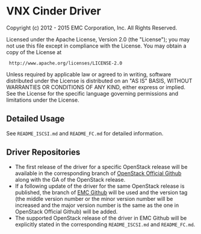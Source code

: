 # VNX Cinder Driver

Copyright (c) 2012 - 2015 EMC Corporation, Inc.
All Rights Reserved.

Licensed under the Apache License, Version 2.0 (the "License"); you may
not use this file except in compliance with the License. You may obtain
a copy of the License at

     http://www.apache.org/licenses/LICENSE-2.0

Unless required by applicable law or agreed to in writing, software
distributed under the License is distributed on an "AS IS" BASIS, WITHOUT
WARRANTIES OR CONDITIONS OF ANY KIND, either express or implied. See the
License for the specific language governing permissions and limitations
under the License.

## Detailed Usage

See `README_ISCSI.md` and `README_FC.md` for detailed information.

## Driver Repositories

* The first release of the driver for a specific OpenStack release will
be available in the corresponding branch of
[OpenStack Official Github](https://github.com/openstack/cinder) along
with the GA of the OpenStack release.
* If a following update of the driver for the same OpenStack release is
published, the branch of
[EMC Github](https://github.com/emc-openstack/vnx-direct-driver) will be used
and the version tag (the middle version number or the minor version number will
be increased and the major version number is the same as the one in OpenStack
Official Github) will be added.
* The supported OpenStack release of the driver in EMC Github will be
explicitly stated in the corresponding `README_ISCSI.md` and `README_FC.md`.
